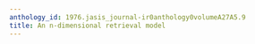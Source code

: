 ```yaml
---
anthology_id: 1976.jasis_journal-ir0anthology0volumeA27A5.9
title: An n-dimensional retrieval model
---
```

